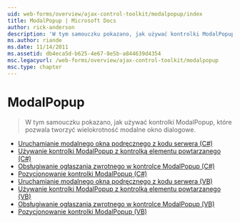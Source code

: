 ```yaml
---
uid: web-forms/overview/ajax-control-toolkit/modalpopup/index
title: ModalPopup | Microsoft Docs
author: rick-anderson
description: 'W tym samouczku pokazano, jak używać kontrolki ModalPopup, które pozwala tworzyć wielokrotność modalne okno dialogowe.'
ms.author: riande
ms.date: 11/14/2011
ms.assetid: db4eca5d-b625-4e67-8e5b-a844639d4354
msc.legacyurl: /web-forms/overview/ajax-control-toolkit/modalpopup
msc.type: chapter
---
```

<a name="modalpopup"></a>ModalPopup
====================
> W tym samouczku pokazano, jak używać kontrolki ModalPopup, które pozwala tworzyć wielokrotność modalne okno dialogowe.


- [Uruchamianie modalnego okna podręcznego z kodu serwera (C#)](launching-a-modal-popup-window-from-server-code-cs.md)
- [Używanie kontrolki ModalPopup z kontrolką elementu powtarzanego (C#)](using-modalpopup-with-a-repeater-control-cs.md)
- [Obsługiwanie ogłaszania zwrotnego w kontrolce ModalPopup (C#)](handling-postbacks-from-a-modalpopup-cs.md)
- [Pozycjonowanie kontrolki ModalPopup (C#)](positioning-a-modalpopup-cs.md)
- [Uruchamianie modalnego okna podręcznego z kodu serwera (VB)](launching-a-modal-popup-window-from-server-code-vb.md)
- [Używanie kontrolki ModalPopup z kontrolką elementu powtarzanego (VB)](using-modalpopup-with-a-repeater-control-vb.md)
- [Obsługiwanie ogłaszania zwrotnego w kontrolce ModalPopup (VB)](handling-postbacks-from-a-modalpopup-vb.md)
- [Pozycjonowanie kontrolki ModalPopup (VB)](positioning-a-modalpopup-vb.md)

